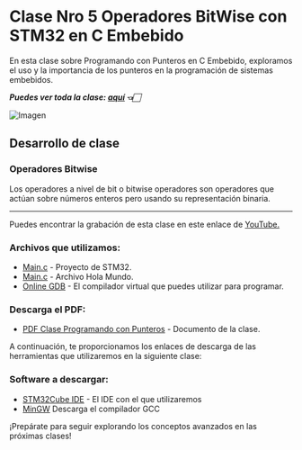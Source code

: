 # Clase Nro 5 Operadores BitWise con STM32 en C Embebido

En esta clase sobre Programando con Punteros en C Embebido, exploramos el uso y la importancia de los punteros en la programación de sistemas embebidos.

***Puedes ver toda la clase: [aquí](https://youtu.be/iqw9WeBnScs) 👈🏻***

![Imagen]()

## Desarrollo de clase

### Operadores Bitwise
Los operadores a nivel de bit o bitwise operadores son operadores que actúan sobre números enteros pero usando su representación binaria.

--- 


Puedes encontrar la grabación de esta clase en este enlace de [YouTube.](https://youtu.be/iqw9WeBnScs)

### Archivos que utilizamos:
* [Main.c](/5.Operadores_Bitwise/Codigo_STM32/Src/main.c) - Proyecto de STM32.
* [Main.c](main.c) - Archivo Hola Mundo.
* [Online GDB](https://www.onlinegdb.com/) - El compilador virtual que puedes utilizar para programar.

### Descarga el PDF:
* [PDF Clase Programando con Punteros](/5.Operadores_Bitwise/Doc/Operadores%20Bitwise%20Clase%205%20-%20C%20Embebido.pdf) - Documento de la clase.

A continuación, te proporcionamos los enlaces de descarga de las herramientas que utilizaremos en la siguiente clase:

### Software a descargar:
* [STM32Cube IDE](https://www.st.com/en/development-tools/stm32cubeide.html) - El IDE con el que utilizaremos
* [MinGW](https://sourceforge.net/projects/mingw/) Descarga el compilador GCC

¡Prepárate para seguir explorando los conceptos avanzados en las próximas clases!

